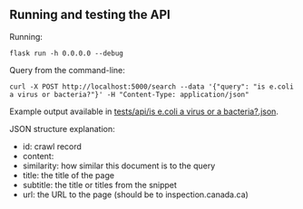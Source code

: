 ## Running and testing the API

Running:

```
flask run -h 0.0.0.0 --debug
```

Query from the command-line:

```
curl -X POST http://localhost:5000/search --data '{"query": "is e.coli a virus or bacteria?"}' -H "Content-Type: application/json"
```

Example output available in [tests/api/is e.coli a virus or a bacteria\?.json](tests/api/is%20e.coli%20a%20virus%20or%20a%20bacteria%3F.json).

JSON structure explanation:

* id: crawl record
* content:
* similarity: how similar this document is to the query
* title: the title of the page
* subtitle: the title or titles from the snippet
* url: the URL to the page (should be to inspection.canada.ca)
